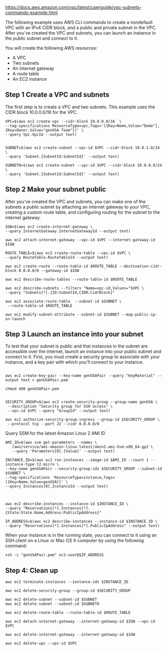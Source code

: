 https://docs.aws.amazon.com/vpc/latest/userguide/vpc-subnets-commands-example.html

The following example uses AWS CLI commands to create a nondefault VPC with an IPv4 CIDR block, 
and a public and private subnet in the VPC. After you've created the VPC and subnets, 
you can launch an instance in the public subnet and connect to it.

You will create the following AWS resources:

- A VPC
- Two subnets
- An internet gateway
- A route table
- An EC2 instance

## Step 1 Create a VPC and subnets

The first step is to create a VPC and two subnets. This example uses the CIDR block 10.0.0.0/16 for the VPC.

```
VPC=$(aws ec2 create-vpc --cidr-block 10.0.0.0/16  \
--tag-specifications ResourceType=vpc,Tags='[{Key=Name,Value="Demo"},{Key=Owner,Value="genUSA Team"}]' \
--query Vpc.VpcId --output text)


SUBNET=$(aws ec2 create-subnet --vpc-id $VPC --cidr-block 10.0.1.0/24 \
--query 'Subnet.{SubnetId:SubnetId}' --output text)

SUBNET0=$(aws ec2 create-subnet --vpc-id $VPC --cidr-block 10.0.0.0/24 \
--query 'Subnet.{SubnetId:SubnetId}' --output text)

```

## Step 2 Make your subnet public

After you've created the VPC and subnets, you can make 
one of the subnets a public subnet 
by attaching an internet gateway to your VPC, 
creating a custom route table, and configuring routing for the subnet to the internet gateway.

```
IGW=$(aws ec2 create-internet-gateway \
--query InternetGateway.InternetGatewayId --output text)

aws ec2 attach-internet-gateway --vpc-id $VPC --internet-gateway-id $IGW

ROUTE_TABLE=$(aws ec2 create-route-table --vpc-id $VPC \
--query RouteTable.RouteTableId --output text)

aws ec2 create-route --route-table-id $ROUTE_TABLE --destination-cidr-block 0.0.0.0/0 --gateway-id $IGW

aws ec2 describe-route-tables --route-table-id $ROUTE_TABLE

aws ec2 describe-subnets --filters "Name=vpc-id,Values="$VPC \
--query "Subnets[*].{ID:SubnetId,CIDR:CidrBlock}"

aws ec2 associate-route-table  --subnet-id $SUBNET \
 --route-table-id $ROUTE_TABLE

aws ec2 modify-subnet-attribute --subnet-id $SUBNET --map-public-ip-on-launch

```

## Step 3 Launch an instance into your subnet

To test that your subnet is public and that instances in the subnet are accessible over the internet, 
launch an instance into your public subnet and connect to it. First, 
you must create a security group to associate with your instance, 
and a key pair with which you'll connect to your instance. 

```

aws ec2 create-key-pair --key-name genUSAPair --query "KeyMaterial" --output text > genUSAPair.pem

chmod 400 genUSAPair.pem


SECURITY_GROUP=$(aws ec2 create-security-group --group-name genUSA \
 --description "Security group for SSH access" \
 --vpc-id $VPC --query "GroupId" --output text)

aws ec2 authorize-security-group-ingress --group-id $SECURITY_GROUP \
 --protocol tcp --port 22 --cidr 0.0.0.0/0

```
Query SSM for the latest Amazon Linux 2 AMI ID

```
AMI_ID=$(aws ssm get-parameters --names \
   /aws/service/ami-amazon-linux-latest/amzn2-ami-hvm-x86_64-gp2 \
   --query 'Parameters[0].[Value]' --output text)

```

```
INSTANCE_ID=$(aws ec2 run-instances --image-id $AMI_ID --count 1 --instance-type t2.micro \
--key-name genUSAPair --security-group-ids $SECURITY_GROUP --subnet-id $SUBNET \
--tag-specifications 'ResourceType=instance,Tags=[{Key=Name,Value=genUSA}]' \
--query Instances[0].InstanceId --output text)



aws ec2 describe-instances --instance-id $INSTANCE_ID \
--query "Reservations[*].Instances[*].{State:State.Name,Address:PublicIpAddress}"

IP_ADDRESS=$(aws ec2 describe-instances --instance-id $INSTANCE_ID \
--query "Reservations[*].Instances[*].PublicIpAddress" --output text)

```
When your instance is in the running state, you can connect to it 
using an SSH client on a Linux or Mac OS X computer by using the following command:

```
ssh -i "genUSAPair.pem" ec2-user@$IP_ADDRESS
```

## Step 4: Clean up

```
aws ec2 terminate-instances --instance-ids $INSTANCE_ID

aws ec2 delete-security-group --group-id $SECURITY_GROUP

aws ec2 delete-subnet --subnet-id $SUBNET
aws ec2 delete-subnet --subnet-id $SUBNET0

aws ec2 delete-route-table --route-table-id $ROUTE_TABLE

aws ec2 detach-internet-gateway --internet-gateway-id $IGW --vpc-id $VPC

aws ec2 delete-internet-gateway --internet-gateway-id $IGW

aws ec2 delete-vpc --vpc-id $VPC
```


